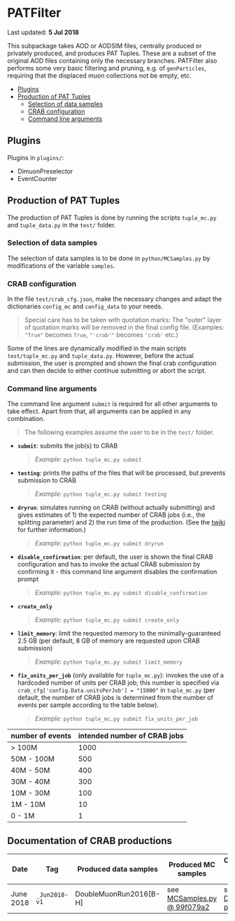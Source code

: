 # PATFilter

Last updated: **5 Jul 2018**

This subpackage takes AOD or AODSIM files, centrally produced or privately
produced, and produces PAT Tuples. These are a subset of the original AOD files
containing only the necessary branches. PATFilter also performs some very basic
filtering and pruning, e.g. of `genParticles`, requiring that the displaced
muon collections not be empty, etc.

- [Plugins](#plugins)
- [Production of PAT Tuples](#production)
  - [Selection of data samples](#sampleselection)
  - [CRAB configuration](#crabconfig)
  - [Command line arguments](#cmdlineargs)


<a name='plugins'></a>
## Plugins

Plugins in `plugins/`:
- DimuonPreselector
- EventCounter

<a name='production'></a>
## Production of PAT Tuples

The production of PAT Tuples is done by running the scripts
`tuple_mc.py` and `tuple_data.py` in the `test/` folder.


<a name='sampleselection'></a>
### Selection of data samples

The selection of data samples is to be done in `python/MCSamples.py` by
modifications of the variable `samples`.


<a name='crabconfig'></a>
### CRAB configuration

In the file `test/crab_cfg.json`, make the necessary changes and adapt the
dictionaries `config_mc` and `config_data` to your needs.

> Special care has to be taken with quotation marks: The "outer" layer of
> quotation marks will be removed in the final config file. (Examples: `"True"`
> becomes `True`, `"'crab'"` becomes `'crab'` etc.)

Some of the lines are dynamically modified in the main scripts
`test/tuple_mc.py` and `tuple_data.py`. However, before the actual submission,
the user is prompted and shown the final crab configuration and can then
decide to either continue submitting or abort the script.


<a name='cmdlineargs'></a>
### Command line arguments

The command line argument `submit` is required for all other arguments to take
effect. Apart from that, all arguments can be applied in any combination.

> The following examples assume the user to be in the `test/` folder.

- **`submit`**: submits the job(s) to CRAB

  > *Example:* `python tuple_mc.py submit`

- **`testing`**: prints the paths of the files that will be processed, but prevents
  submission to CRAB

  > *Example:* `python tuple_mc.py submit testing`

- **`dryrun`**: simulates running on CRAB (without actually submitting) and
  gives estimates of 1) the expected number of CRAB jobs (i.e., the splitting
  parameter) and 2) the run time of the production. (See the
  [twiki](https://twiki.cern.ch/twiki/bin/view/CMSPublic/CRAB3Commands#crab_submit_dryrun)
  for further information.)

  > *Example:* `python tuple_mc.py submit dryrun`

- **`disable_confirmation`**: per default, the user is shown the final CRAB
  configuration and has to invoke the actual CRAB submission by confirming it -
  this command line argument disables the confirmation prompt

  > *Example:* `python tuple_mc.py submit disable_confirmation`

- **`create_only`**

  > *Example:* `python tuple_mc.py submit create_only`

- **`limit_memory`**: limit the requested memory to the minimally-guaranteed 2.5 GB
  (per default, 8 GB of memory are requested upon CRAB submission)

  > *Example:* `python tuple_mc.py submit limit_memory`

- **`fix_units_per_job`** (only available for `tuple_mc.py`): invokes the use of a
  hardcoded number of units per CRAB job; this number is specified via
  `crab_cfg['config.Data.unitsPerJob'] = "15000"` in `tuple_mc.py` (per default,
  the number of CRAB jobs is determined from the number of events per sample
  according to the table below).

  > *Example:* `python tuple_mc.py submit fix_units_per_job`

| **number of events** | **intended number of CRAB jobs** |
| -------------------- | -------------------------------- |
| > 100M               | 1000                             |
| 50M - 100M           | 500                              |
| 40M - 50M            | 400                              |
| 30M - 40M            | 300                              |
| 10M - 30M            | 100                              |
| 1M - 10M             | 10                               |
| 0 - 1M               | 1                                |


## Documentation of CRAB productions

| **Date** | **Tag** | **Produced data samples** | **Produced MC samples** | **Comments / further details** |
| -------- | ------- | ------------------------- | ----------------------- | ------------------------------ |
| June 2018 | `_Jun2018-v1` | DoubleMuonRun2016[B-H] | see [MCSamples.py @ 99f079a2](https://gitlab.cern.ch/DisplacedDimuons/DisplacedDimuons/blob/99f079a27f1a7bf56284f09950a9a126f9b88b3e/PATFilter/python/MCSamples.py) | see [Dropbox paper](https://paper.dropbox.com/doc/DataMC-sample-production-on-CRAB-_Jun2018-v1--AG58Se6CYfWhvhEe48zMMTHsAQ-fBfzdJAQJskeXrdHaU7xq) |
